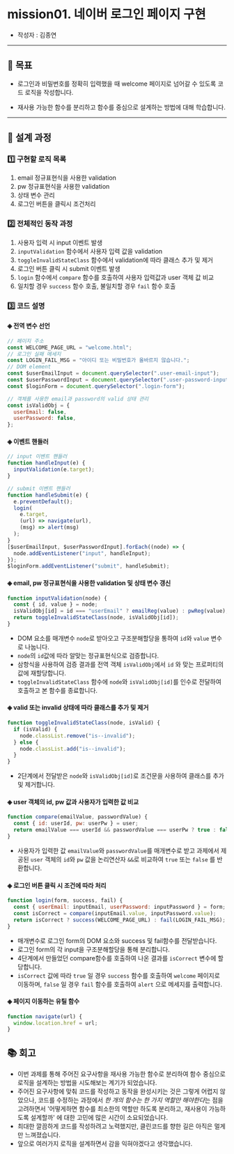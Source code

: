 # mission01. 네이버 로그인 페이지 구현

- 작성자 : 김종연

---

## 🎯 목표

- 로그인과 비밀번호를 정확히 입력했을 때 welcome 페이지로 넘어갈 수 있도록 코드 로직을 작성합니다.

- 재사용 가능한 함수를 분리하고 함수를 중심으로 설계하는 방법에 대해 학습합니다.

---

## 📝 설계 과정

### 1️⃣ 구현할 로직 목록

1. email 정규표현식을 사용한 validation
2. pw 정규표현식을 사용한 validation
3. 상태 변수 관리
4. 로그인 버튼을 클릭시 조건처리

### 2️⃣ 전체적인 동작 과정

1. 사용자 입력 시 input 이벤트 발생
2. `inputValidation` 함수에서 사용자 입력 값을 validation
3. `toggleInvalidStateClass` 함수에서 validation에 따라 클래스 추가 및 제거
4. 로그인 버튼 클릭 시 submit 이벤트 발생
5. `login` 함수에서 `compare` 함수를 호출하여 사용자 입력값과 user 객체 값 비교
6. 일치할 경우 `success` 함수 호출, 불일치할 경우 `fail` 함수 호출

### 3️⃣ 코드 설명

#### ◈ 전역 변수 선언

```js
// 페이지 주소
const WELCOME_PAGE_URL = "welcome.html";
// 로그인 실패 메세지
const LOGIN_FAIL_MSG = "아이디 또는 비밀번호가 올바르지 않습니다.";
// DOM element
const $userEmailInput = document.querySelector(".user-email-input");
const $userPasswordInput = document.querySelector(".user-password-input");
const $loginForm = document.querySelector(".login-form");

// 객체를 사용한 email과 password의 valid 상태 관리
const isValidObj = {
  userEmail: false,
  userPassword: false,
};
```

#### ◈ 이벤트 핸들러

```js
// input 이벤트 핸들러
function handleInput(e) {
  inputValidation(e.target);
}

// submit 이벤트 핸들러
function handleSubmit(e) {
  e.preventDefault();
  login(
    e.target,
    (url) => navigate(url),
    (msg) => alert(msg)
  );
}
[$userEmailInput, $userPasswordInput].forEach((node) => {
  node.addEventListener("input", handleInput);
});
$loginForm.addEventListener("submit", handleSubmit);
```

#### ◈ email, pw 정규표현식을 사용한 validation 및 상태 변수 갱신

```js
function inputValidation(node) {
  const { id, value } = node;
  isValidObj[id] = id === "userEmail" ? emailReg(value) : pwReg(value);
  return toggleInvalidStateClass(node, isValidObj[id]);
}
```

- DOM 요소를 매개변수 `node`로 받아오고 구조분해할당을 통하여 `id`와 `value` 변수로 나눕니다.
- `node`의 `id`값에 따라 알맞는 정규표현식으로 검증합니다.
- 삼항식을 사용하여 검증 결과를 전역 객체 `isValidObj`에서 `id` 와 맞는 프로퍼티의 값에 재할당합니다.
- `toggleInvalidStateClass` 함수에 `node`와 `isValidObj[id]`를 인수로 전달하여 호출하고 본 함수를 종료합니다.

#### ◈ valid 또는 invalid 상태에 따라 클래스를 추가 및 제거

```js
function toggleInvalidStateClass(node, isValid) {
  if (isValid) {
    node.classList.remove("is--invalid");
  } else {
    node.classList.add("is--invalid");
  }
}
```

- 2단계에서 전달받은 `node`와 `isValidObj[id]`로 조건문을 사용하여 클래스를 추가 및 제거합니다.

#### ◈ user 객체의 id, pw 값과 사용자가 입력한 값 비교

```js
function compare(emailValue, passwordValue) {
  const { id: userId, pw: userPw } = user;
  return emailValue === userId && passwordValue === userPw ? true : false;
}
```

- 사용자가 입력한 값 `emailValue`와 `passwordValue`를 매개변수로 받고 과제에서 제공된 `user` 객체의 `id`와 `pw` 값을 논리연산자 `&&`로 비교하여 `true` 또는 `false` 를 반환합니다.

#### ◈ 로그인 버튼 클릭 시 조건에 따라 처리

```js
function login(form, success, fail) {
  const { userEmail: inputEmail, userPassword: inputPassword } = form;
  const isCorrect = compare(inputEmail.value, inputPassword.value);
  return isCorrect ? success(WELCOME_PAGE_URL) : fail(LOGIN_FAIL_MSG);
}
```

- 매개변수로 로그인 form의 DOM 요소와 success 및 fail함수를 전달받습니다.
- 로그인 form의 각 input을 구조분해할당을 통해 분리합니다.
- 4단계에서 만들었던 compare함수를 호출하여 나온 결과를 `isCorrect` 변수에 할당합니다.
- `isCorrect` 값에 따라 `true` 일 경우 `success` 함수를 호출하여 `welcome` 페이지로 이동하며, `false` 일 경우 `fail` 함수를 호출하여 `alert` 으로 메세지를 출력합니다.

#### ◈ 페이지 이동하는 유틸 함수

```js
function navigate(url) {
  window.location.href = url;
}
```

## 📚 회고

- 이번 과제를 통해 주어진 요구사항을 재사용 가능한 함수로 분리하여 함수 중심으로 로직을 설계하는 방법을 시도해보는 계기가 되었습니다.
- 주어진 요구사항에 맞춰 코드를 작성하고 동작을 완성시키는 것은 그렇게 어렵지 않았으나, 코드를 수정하는 과정에서 *한 개의 함수는 한 가지 역할만 해야한다*는 점을 고려하면서 '어떻게하면 함수를 최소한의 역할만 하도록 분리하고, 재사용이 가능하도록 설계할까' 에 대한 고민에 많은 시간이 소요되었습니다.
- 최대한 깔끔하게 코드를 작성하려고 노력했지만, 클린코드를 향한 길은 아직은 멀게만 느껴졌습니다.
- 앞으로 여러가지 로직을 설계하면서 감을 익혀야겠다고 생각했습니다.
